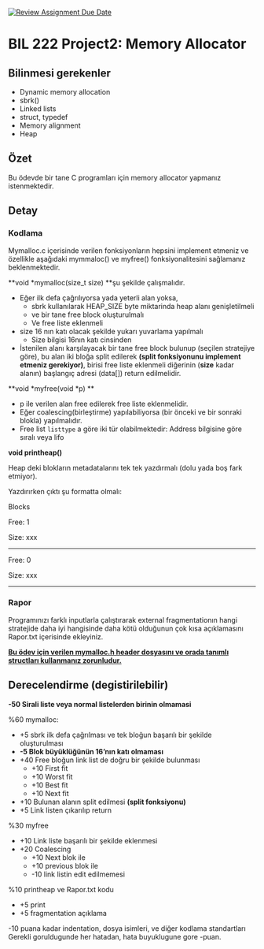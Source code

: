 [![Review Assignment Due Date](https://classroom.github.com/assets/deadline-readme-button-24ddc0f5d75046c5622901739e7c5dd533143b0c8e959d652212380cedb1ea36.svg)](https://classroom.github.com/a/WRUASzcM)


# BIL 222 Project2: Memory Allocator


## Bilinmesi gerekenler



* Dynamic memory allocation
* sbrk()
* Linked lists
* struct, typedef
* Memory alignment
* Heap


## Özet

Bu ödevde bir tane C programları için memory allocator yapmanız istenmektedir.


## Detay


### Kodlama

Mymalloc.c içerisinde verilen fonksiyonların hepsini implement etmeniz ve özellikle aşağıdaki mymmaloc() ve myfree() fonksiyonalitesini sağlamanız beklenmektedir.

**void *mymalloc(size_t size) **şu şekilde çalışmalıdır.



* Eğer ilk defa çağrılıyorsa yada yeterli alan yoksa, 
    * sbrk kullanılarak HEAP_SIZE byte miktarinda heap alanı genişletilmeli 
    * ve bir tane free block oluşturulmalı
    * Ve free liste eklenmeli
* size  16 nın katı olacak şekilde yukarı yuvarlama yapılmalı
    * Size bilgisi 16nın katı cinsinden
* İstenilen alanı karşılayacak bir tane free block bulunup (seçilen stratejiye göre), bu alan iki bloğa split edilerek **(split fonksiyonunu implement etmeniz gerekiyor)**, birisi free liste eklenmeli diğerinin (**size** kadar alanın)  başlangıç adresi (data[]) return edilmelidir.

**void *myfree(void *p) **



* p ile verilen alan free edilerek free liste eklenmelidir.
* Eğer coalescing(birleştirme) yapılabiliyorsa (bir önceki ve bir sonraki blokla) yapılmalıdır. 
* Free list `listtype` a göre iki tür olabilmektedir: Address bilgisine göre sıralı veya lifo

**void printheap()**

Heap deki blokların metadatalarını tek tek yazdırmalı (dolu yada boş fark etmiyor). 

Yazdırırken çıktı şu formatta olmalı:

Blocks

Free: 1

Size: xxx  

---------------

Free: 0

Size: xxx  

---------------


### Rapor

Programınızı farklı inputlarla çalıştırarak external fragmentationın hangi stratejide daha iyi hangisinde daha kötü olduğunun çok kısa açıklamasını Rapor.txt içerisinde ekleyiniz. 

**<span style="text-decoration:underline;">Bu ödev için verilen mymalloc.h header dosyasını ve orada tanımlı structları kullanmanız zorunludur. </span>**


## Derecelendirme (degistirilebilir)

**-50 Sirali liste veya normal listelerden birinin olmamasi**

%60 mymalloc:



* +5 sbrk ilk defa çağrılması ve tek bloğun başarılı bir şekilde oluşturulması
* **-5 Blok büyüklüğünün 16’nın katı olmaması**
* +40 Free bloğun link list de doğru bir şekilde bulunması
    * +10 First fit
    * +10 Worst fit
    * +10 Best fit
    * +10 Next fit
* +10 Bulunan alanın split edilmesi **(split fonksiyonu)**
* +5 Link listen çıkarılıp return

%30 myfree 



* +10 Link liste başarılı bir şekilde eklenmesi
* +20 Coalescing
    * +10 Next blok ile
    * +10 previous blok ile
    * -10 link listin edit edilmemesi

%10 printheap ve Rapor.txt kodu



* +5 print
* +5 fragmentation açıklama 

-10 puana kadar indentation, dosya isimleri, ve diğer kodlama standartları
Gerekli goruldugunde her hatadan, hata buyuklugune gore -puan.
